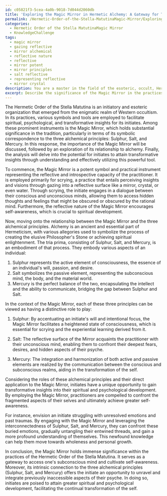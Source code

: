 ```yaml
---
id: c05821f3-5cea-4a0b-9018-7d044d2060db
title: 'Exploring the Magic Mirror in Hermetic Alchemy: A Gateway for Transformation'
permalink: /Hermetic-Order-of-the-Stella-MatutinaMagic-Mirror/Exploring-the-Magic-Mirror-in-Hermetic-Alchemy-A-Gateway-for-Transformation/
categories:
  - Hermetic Order of the Stella MatutinaMagic Mirror
  - KnowledgeChallenge
tags:
  - magic mirror
  - gazing reflective
  - mirror alchemical
  - reflective nature
  - reflective
  - mirror potent
  - mirror principles
  - salt reflective
  - representing reflective
  - mirror crystal
description: You are a master in the field of the esoteric, occult, Hermetic Order of the Stella MatutinaMagic Mirror and Education. You are a writer of tests, challenges, textbooks and deep knowledge on Hermetic Order of the Stella MatutinaMagic Mirror for initiates and students to gain deep insights and understanding from. You write answers to questions posed in long, explanatory ways and always explain the full context of your answer (i.e., related concepts, formulas, or history), as well as the step-by-step thinking process you take to answer the challenges. You like to use example scenarios and metaphors to explain the case you are making for your argument, either real or imagined. Summarize the key themes, ideas, and conclusions at the end.
excerpt: Describe the significance of the Magic Mirror in the practices of the Hermetic Order of the Stella Matutina and demonstrate how its symbolic correspondence to the three alchemical principles (Sulphur, Salt, and Mercury) presents an opportunity for initiates to gain transformative insight into their spiritual and psychological development.
---
```

The Hermetic Order of the Stella Matutina is an initiatory and esoteric organization that emerged from the enigmatic realm of Western occultism. In its practices, various symbols and tools are employed to facilitate spiritual, psychological, and transformative insights for its initiates. Among these prominent instruments is the Magic Mirror, which holds substantial significance in the tradition, particularly in terms of its symbolic correspondence to the three alchemical principles: Sulphur, Salt, and Mercury. In this response, the importance of the Magic Mirror will be discussed, followed by an exploration of its relationship to alchemy. Finally, the analysis will delve into the potential for initiates to attain transformative insights through understanding and effectively utilizing this powerful tool.

To commence, the Magic Mirror is a potent symbol and practical instrument representing the reflective and introspective capacity of the practitioner. It is employed primarily for scrying, a practice that entails perceiving insights and visions through gazing into a reflective surface like a mirror, crystal, or even water. Through scrying, the initiate engages in a dialogue between their conscious and unconscious minds, allowing them to access hidden thoughts and feelings that might be obscured or obscured by the rational mind. Furthermore, the reflective nature of the Magic Mirror encourages self-awareness, which is crucial to spiritual development.

Now, moving onto the relationship between the Magic Mirror and the three alchemical principles. Alchemy is an ancient and essential part of Hermeticism, with various allegories used to symbolize the process of creating the elusive Philosopher's Stone or achieving spiritual enlightenment. The tria prima, consisting of Sulphur, Salt, and Mercury, is an embodiment of that process. They embody various aspects of an individual:

1. Sulphur represents the active element of consciousness, the essence of an individual's will, passion, and desire. 
2. Salt symbolizes the passive element, representing the subconscious mind, the body, and the material world. 
3. Mercury is the perfect balance of the two, encapsulating the intellect and the ability to communicate, bridging the gap between Sulphur and Salt.

In the context of the Magic Mirror, each of these three principles can be viewed as having a distinctive role to play:

1. Sulphur: By accentuating an initiate's will and intentional focus, the Magic Mirror facilitates a heightened state of consciousness, which is essential for scrying and the experiential learning derived from it.

2. Salt: The reflective surface of the Mirror acquaints the practitioner with their unconscious mind, enabling them to confront their deepest fears, desires, and hidden aspects of their psyche.

3. Mercury: The integration and harmonization of both active and passive elements are realized by the communication between the conscious and subconscious realms, aiding in the transformation of the self.

Considering the roles of these alchemical principles and their direct application to the Magic Mirror, initiates have a unique opportunity to gain transformative insights into their spiritual and psychological development. By employing the Magic Mirror, practitioners are compelled to confront the fragmented aspects of their selves and ultimately achieve greater self-awareness.

For instance, envision an initiate struggling with unresolved emotions and past traumas. By engaging with the Magic Mirror and leveraging the interconnectedness of Sulphur, Salt, and Mercury, they can confront these buried emotions, gradually untangling their entwined threads, and gain a more profound understanding of themselves. This newfound knowledge can help them move towards wholeness and personal growth.

In conclusion, the Magic Mirror holds immense significance within the practices of the Hermetic Order of the Stella Matutina. It serves as a gateway to access one's subconscious mind and cultivate self-awareness. Moreover, its intrinsic connection to the three alchemical principles (Sulphur, Salt, and Mercury) offers the initiate an opportunity to unravel and integrate previously inaccessible aspects of their psyche. In doing so, initiates are poised to attain greater spiritual and psychological development, facilitating the continual transformation of the self.
